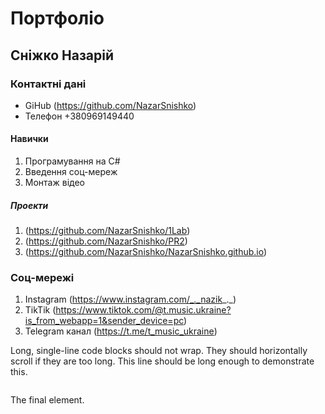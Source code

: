 
# Портфоліо
## Сніжко Назарій
### Контактні дані
*   GiHub (https://github.com/NazarSnishko)
*   Телефон +380969149440

#### Навички

1.  Програмування на C#
2.  Введення соц-мереж
3.  Монтаж відео

##### Проекти 
1. (https://github.com/NazarSnishko/1Lab)
2. (https://github.com/NazarSnishko/PR2)
3. (https://github.com/NazarSnishko/NazarSnishko.github.io)

### Соц-мережі
1. Instagram (https://www.instagram.com/_._nazik_._)
2. TikTik (https://www.tiktok.com/@t.music.ukraine?is_from_webapp=1&sender_device=pc)
3. Telegram канал (https://t.me/t_music_ukraine)

Long, single-line code blocks should not wrap. They should horizontally scroll if they are too long. This line should be long enough to demonstrate this.
```

```
The final element.
```
